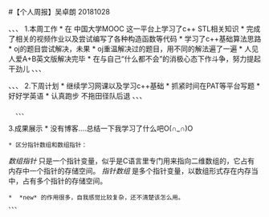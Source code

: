 #【个人周报】吴卓朗 20181028

、、、
1.本周工作
      * 在 中国大学MOOC 这一平台上学习了c++ STL相关知识
      * 完成了相关的视频作业以及尝试编写了各种构造函数等代码
      * 学习了c++基础算法思路
      * oj的题目尝试解决，未果
      * oj重温解决过的题目，用不同的解法遍了一遍
      * 人见人爱A+B英文版解决完毕
      * 在与自己“什么都不会”的消极心态下作斗争，努力提起干劲儿
      、、、
 
 、、、
2.下周计划
      * 继续学习网课以及学习c++基础
      * 抓紧时间在PAT等平台写题
      * 好好学英语
      * 认真跑步 不拖田径队后退
      、、、
      
      、、、
3.成果展示
      * 没有博客....总结一下我学习了什么吧O(∩_∩)O

    * 区分指针数组和数组指针：
*数组指针* 只是一个指针变量，似乎是C语言里专门用来指向二维数组的，它占有内存中一个指针的存储空间。
*指针数组* 是多个指针变量，以数组形式存在内存当中，占有多个指针的存储空间。


    *  *new* 的作用很多，自我感觉比较复杂，还不清楚该怎么用。
    、、、
